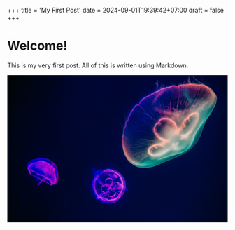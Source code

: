 +++
title = 'My First Post'
date = 2024-09-01T19:39:42+07:00
draft = false
+++
# Welcome!

This is my very first post. All of this is written using Markdown.

![jellyfish](jellyfish.jpg)